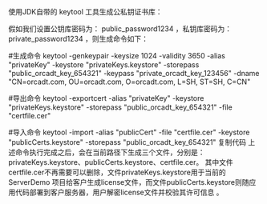 使用JDK自带的 keytool 工具生成公私钥证书库：

假如我们设置公钥库密码为： public_password1234 ，私钥库密码为： private_password1234 ，则生成命令如下：

#生成命令
keytool -genkeypair -keysize 1024 -validity 3650 -alias "privateKey" -keystore "privateKeys.keystore" -storepass "public_orcadt_key_654321" -keypass "private_orcadt_key_123456" -dname "CN=orcadt.com, OU=orcadt.com, O=orcadt.com, L=SH, ST=SH, C=CN"

#导出命令
keytool -exportcert -alias "privateKey" -keystore "privateKeys.keystore" -storepass "public_orcadt_key_654321" -file "certfile.cer"

#导入命令
keytool -import -alias "publicCert" -file "certfile.cer" -keystore "publicCerts.keystore" -storepass "public_orcadt_key_654321"
复制代码
上述命令执行完成之后，会在当前路径下生成三个文件，分别是：privateKeys.keystore、publicCerts.keystore、certfile.cer。 其中文件certfile.cer不再需要可以删除，文件privateKeys.keystore用于当前的 ServerDemo 项目给客户生成license文件，而文件publicCerts.keystore则随应用代码部署到客户服务器，用户解密license文件并校验其许可信息 。
